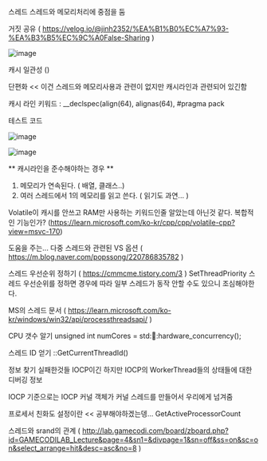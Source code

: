 스레드
스레드와 메모리처리에 중점을 둠


거짓 공유 ( https://velog.io/@jinh2352/%EA%B1%B0%EC%A7%93-%EA%B3%B5%EC%9C%A0False-Sharing )

![image](https://github.com/Han-Ho-Study/ServerStudy/assets/17884118/b8f5ea2c-7c47-43c2-a5a1-3c2498c0d4cf)


캐시 일관성 ()



단편화 << 이건 스레드와 메모리사용과 관련이 없지만 캐시라인과 관련되어 있긴함

캐시 라인 키워드 : __declspec(align(64), alignas(64), #pragma pack

테스트 코드


![image](https://github.com/Han-Ho-Study/ServerStudy/assets/17884118/3b03990d-048c-4f49-8035-75b526499799)



![image](https://github.com/Han-Ho-Study/ServerStudy/assets/17884118/7a5349b1-e1f7-46a5-b6c1-34eaeacb1412)


** 캐시라인을 준수해야하는 경우 **
1. 메모리가 연속된다. ( 배열, 클래스..)
2. 여러 스레드에서 1의 메모리를 읽고 쓴다. ( 읽기도 과연... )


Volatile이 캐시를 안쓰고 RAM만 사용하는 키워드인줄 알았는데 아닌것 같다. 복합적인 기능인가? (https://learn.microsoft.com/ko-kr/cpp/cpp/volatile-cpp?view=msvc-170)

도움을 주는...
다중 스레드와 관련된 VS 옵션 ( https://m.blog.naver.com/popssong/220786835782 )

스레드 우선순위 정하기 ( https://cmmcme.tistory.com/3 )
SetThreadPriority
스레드 우선순위를 정하면 경우에 따라 일부 스레드가 동작 안할 수도 있으니 조심해야한다.

MS의 스레드 문서 ( https://learn.microsoft.com/ko-kr/windows/win32/api/processthreadsapi/ )

CPU 갯수 알기
unsigned int numCores = std::thread::hardware_concurrency();

스레드 ID 얻기
::GetCurrentThreadId()

정보 찾기 실패한것들
IOCP이긴 하지만 IOCP의 WorkerThread들의 상태들에 대한 디버깅 정보


IOCP 기준으로는 IOCP 커널 객체가 커널 스레드를 만들어서 우리에게 넘겨줌


프로세서 친화도 설정이란 << 공부해야하겠는뎅...
GetActiveProcessorCount

스레드와 srand의 관계 ( http://lab.gamecodi.com/board/zboard.php?id=GAMECODILAB_Lecture&page=4&sn1=&divpage=1&sn=off&ss=on&sc=on&select_arrange=hit&desc=asc&no=8 )

